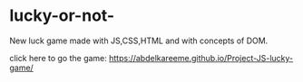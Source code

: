 # lucky-or-not-
New luck game made with JS,CSS,HTML and with concepts of DOM.



click here to go the game: https://abdelkareeme.github.io/Project-JS-lucky-game/
